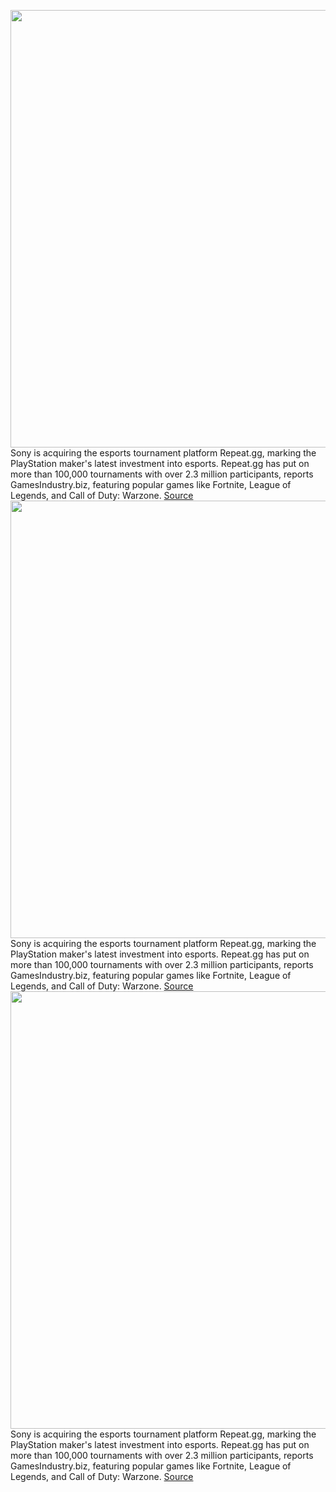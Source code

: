 <img src='https://cdn.vox-cdn.com/thumbor/0f9i_h0Uzfml1VzzUQ0733wkLig=/0x0:2040x1360/1200x800/filters:focal(857x517:1183x843)/cdn.vox-cdn.com/uploads/chorus_image/image/71148859/vpavic_4278_20201030_0247.0.jpg' width='700px' /><br/>
Sony is acquiring the esports tournament platform Repeat.gg, marking the PlayStation maker's latest investment into esports. Repeat.gg has put on more than 100,000 tournaments with over 2.3 million participants, reports GamesIndustry.biz, featuring popular games like Fortnite, League of Legends, and Call of Duty: Warzone.
<a href='https://www.theverge.com/2022/7/18/23268693/sony-investing-esports-repeat-gg-tournaments'> Source <a/><img src='https://cdn.vox-cdn.com/thumbor/0f9i_h0Uzfml1VzzUQ0733wkLig=/0x0:2040x1360/1200x800/filters:focal(857x517:1183x843)/cdn.vox-cdn.com/uploads/chorus_image/image/71148859/vpavic_4278_20201030_0247.0.jpg' width='700px' /><br/>
Sony is acquiring the esports tournament platform Repeat.gg, marking the PlayStation maker's latest investment into esports. Repeat.gg has put on more than 100,000 tournaments with over 2.3 million participants, reports GamesIndustry.biz, featuring popular games like Fortnite, League of Legends, and Call of Duty: Warzone.
<a href='https://www.theverge.com/2022/7/18/23268693/sony-investing-esports-repeat-gg-tournaments'> Source <a/><img src='https://cdn.vox-cdn.com/thumbor/0f9i_h0Uzfml1VzzUQ0733wkLig=/0x0:2040x1360/1200x800/filters:focal(857x517:1183x843)/cdn.vox-cdn.com/uploads/chorus_image/image/71148859/vpavic_4278_20201030_0247.0.jpg' width='700px' /><br/>
Sony is acquiring the esports tournament platform Repeat.gg, marking the PlayStation maker's latest investment into esports. Repeat.gg has put on more than 100,000 tournaments with over 2.3 million participants, reports GamesIndustry.biz, featuring popular games like Fortnite, League of Legends, and Call of Duty: Warzone.
<a href='https://www.theverge.com/2022/7/18/23268693/sony-investing-esports-repeat-gg-tournaments'> Source <a/>